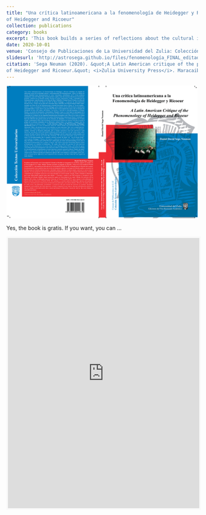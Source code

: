 ```yaml
---
title: "Una crítica latinoamericana a la fenomenología de Heidegger y Ricoeur | A Latin American critique of the phenomenology
of Heidegger and Ricoeur"
collection: publications
category: books
excerpt: 'This book builds a series of reflections about the cultural identity and self-understanding of Latin Americans.'
date: 2020-10-01
venue: 'Consejo de Publicaciones de La Universidad del Zulia: Colección de Textos Universitarios'
slidesurl: 'http://astrosega.github.io/files/fenomenología_FINAL_editado10.pdf'
citation: 'Sega Neuman (2020). &quot;A Latin American critique of the phenomenology
of Heidegger and Ricoeur.&quot; <i>Zulia University Press</i>. Maracaibo, Venezuela.'
---
```


<img src='/images/portada.png'>

Yes, the book is gratis. If you want, you can ...

<iframe id='kofiframe' src='https://ko-fi.com/astrosega/?hidefeed=true&widget=true&embed=true&preview=true' style='border:none;width:100%;padding:4px;background:#f9f9f9;' height='712' title='astrosega'></iframe>
